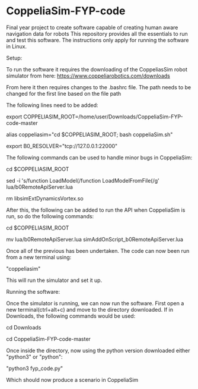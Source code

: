 # CoppeliaSim-FYP-code
Final year project to create software capable of creating human aware navigation data for robots
This repository provides all the essentials to run and test this software. The instructions only apply for running the software in Linux.

Setup:

To run the software it requires the downloading of the CoppeliasSim robot simulator from here: https://www.coppeliarobotics.com/downloads

From here it then requires changes to the .bashrc file. The path needs to be changed for the first line based on the file path

The following lines need to be added:

export COPPELIASIM_ROOT=/home/user/Downloads/CoppeliaSim-FYP-code-master

alias coppeliasim="cd $COPPELIASIM_ROOT; bash coppeliaSim.sh"

export B0_RESOLVER="tcp://127.0.0.1:22000"

The following commands can be used to handle minor bugs in CoppeliaSim:

cd $COPPELIASIM_ROOT

sed -i 's/function LoadModel(/function LoadModelFromFile(/g' lua/b0RemoteApiServer.lua

rm libsimExtDynamicsVortex.so

After this, the following can be added to run the API when CoppeliaSim is run, so do the following commands:

cd $COPPELIASIM_ROOT

mv lua/b0RemoteApiServer.lua simAddOnScript_b0RemoteApiServer.lua

Once all of the previous has been undertaken. The code can now been run from a new terminal using:

"coppeliasim"

This will run the simulator and set it up.

Running the software:

Once the simulator is running, we can now run the software. First open a new terminal(ctrl+alt+c) and move to the directory downloaded.
If in Downloads, the following commands would be used:

cd Downloads

cd CoppeliaSim-FYP-code-master

Once inside the directory, now using the python version downloaded either "python3" or "python":

"python3 fyp_code.py"

Which should now produce a scenario in CoppeliaSim

